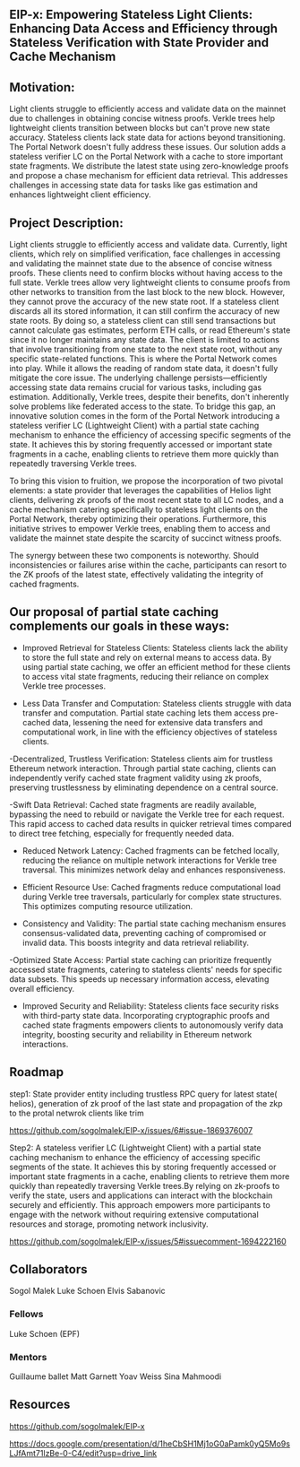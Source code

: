 ## EIP-x: Empowering Stateless Light Clients: Enhancing Data Access and Efficiency through Stateless Verification with State Provider and Cache Mechanism

## Motivation:

Light clients struggle to efficiently access and validate data on the mainnet due to challenges in obtaining concise witness proofs. Verkle trees help lightweight clients transition between blocks but can't prove new state accuracy. Stateless clients lack state data for actions beyond transitioning. The Portal Network doesn't fully address these issues. Our solution adds a stateless verifier LC on the Portal Network with a cache to store important state fragments. We distribute the latest state using zero-knowledge proofs and propose a chase mechanism for efficient data retrieval. This addresses challenges in accessing state data for tasks like gas estimation and enhances lightweight client efficiency.

## Project Description: 

Light clients struggle to efficiently access and validate data. Currently, light clients, which rely on simplified verification, face challenges in accessing and validating the mainnet state due to the absence of concise witness proofs. These clients need to confirm blocks without having access to the full state.
Verkle trees allow very lightweight clients to consume proofs from other networks to transition from the last block to the new block. However, they cannot prove the accuracy of the new state root. If a stateless client discards all its stored information, it can still confirm the accuracy of new state roots. By doing so, a stateless client can still send transactions but cannot calculate gas estimates, perform ETH calls, or read Ethereum's state since it no longer maintains any state data. The client is limited to actions that involve transitioning from one state to the next state root, without any specific state-related functions.
This is where the Portal Network comes into play. While it allows the reading of random state data, it doesn't fully mitigate the core issue. The underlying challenge persists—efficiently accessing state data remains crucial for various tasks, including gas estimation. Additionally, Verkle trees, despite their benefits, don't inherently solve problems like federated access to the state.
To bridge this gap, an innovative solution comes in the form of the Portal Network introducing a stateless verifier LC (Lightweight Client) with a partial state caching mechanism to enhance the efficiency of accessing specific segments of the state. It achieves this by storing frequently accessed or important state fragments in a cache, enabling clients to retrieve them more quickly than repeatedly traversing Verkle trees.

To bring this vision to fruition, we propose the incorporation of two pivotal elements: a state provider that leverages the capabilities of Helios light clients, delivering zk proofs of the most recent state to all LC nodes, and a cache mechanism catering specifically to stateless light clients on the Portal Network, thereby optimizing their operations. Furthermore, this initiative strives to empower Verkle trees, enabling them to access and validate the mainnet state despite the scarcity of succinct witness proofs.

The synergy between these two components is noteworthy. Should inconsistencies or failures arise within the cache, participants can resort to the ZK proofs of the latest state, effectively validating the integrity of cached fragments.


## Our proposal of partial state caching complements our goals in these ways:

- Improved Retrieval for Stateless Clients:
  Stateless clients lack the ability to store the full state and rely on external means to access data. By using partial state caching, we offer an efficient method for these clients to access vital state fragments, reducing their reliance on complex Verkle tree processes.

- Less Data Transfer and Computation:
  Stateless clients struggle with data transfer and computation. Partial state caching lets them access pre-cached data, lessening the need for extensive data transfers and computational work, in line with the efficiency objectives of stateless clients.

-Decentralized, Trustless Verification:
  Stateless clients aim for trustless Ethereum network interaction. Through partial state caching, clients can independently verify cached state fragment validity using zk proofs, preserving trustlessness by eliminating dependence on a central source.

-Swift Data Retrieval:  Cached state fragments are readily available, bypassing the need to rebuild or navigate the Verkle tree for each request. This rapid access to cached data results in quicker retrieval times compared to direct tree fetching, especially for frequently needed data.

- Reduced Network Latency:
  Cached fragments can be fetched locally, reducing the reliance on multiple network interactions for Verkle tree traversal. This minimizes network delay and enhances responsiveness.

- Efficient Resource Use:
  Cached fragments reduce computational load during Verkle tree traversals, particularly for complex state structures. This optimizes computing resource utilization.

- Consistency and Validity:
  The partial state caching mechanism ensures consensus-validated data, preventing caching of compromised or invalid data. This boosts integrity and data retrieval reliability.

-Optimized State Access:
  Partial state caching can prioritize frequently accessed state fragments, catering to stateless clients' needs for specific data subsets. This speeds up necessary information access, elevating overall efficiency.

- Improved Security and Reliability:
  Stateless clients face security risks with third-party state data. Incorporating cryptographic proofs and cached state fragments empowers clients to autonomously verify data integrity, boosting security and reliability in Ethereum network interactions.

## Roadmap

step1: State provider entity including trustless RPC query for latest state( helios), generation of zk proof of the last state and propagation of the zkp to the protal netwrok clients like trim

https://github.com/sogolmalek/EIP-x/issues/6#issue-1869376007

Step2: A stateless verifier LC (Lightweight Client) with a partial state caching mechanism to enhance the efficiency of accessing specific segments of the state. It achieves this by storing frequently accessed or important state fragments in a cache, enabling clients to retrieve them more quickly than repeatedly traversing Verkle trees.By relying on zk-proofs to verify the state, users and applications can interact with the blockchain securely and efficiently. This approach empowers more participants to engage with the network without requiring extensive computational resources and storage, promoting network inclusivity.

 https://github.com/sogolmalek/EIP-x/issues/5#issuecomment-1694222160



## Collaborators
Sogol Malek
Luke Schoen
Elvis Sabanovic
### Fellows 
Luke Schoen (EPF)

### Mentors

Guillaume ballet 
Matt Garnett
Yoav Weiss
Sina Mahmoodi 

## Resources
https://github.com/sogolmalek/EIP-x

https://docs.google.com/presentation/d/1heCbSH1Mj1oG0aPamk0yQ5Mo9sLJfAmt71lzBe-0-C4/edit?usp=drive_link
